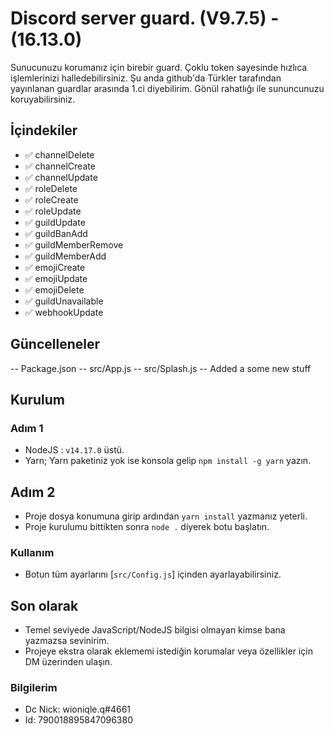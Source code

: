 # Discord server guard. (V9.7.5) - (16.13.0)

Sunucunuzu korumanız için birebir guard. Çoklu token sayesinde hızlıca işlemlerinizi halledebilirsiniz. Şu anda github'da Türkler tarafından yayınlanan guardlar arasında 1.ci diyebilirim. Gönül rahatlığı ile sununcunuzu koruyabilirsiniz.

## İçindekiler

 - ✅ channelDelete
 - ✅ channelCreate
 - ✅ channelUpdate
 - ✅ roleDelete
 - ✅ roleCreate
 - ✅ roleUpdate
 - ✅ guildUpdate
 - ✅ guildBanAdd
 - ✅ guildMemberRemove
 - ✅ guildMemberAdd
 - ✅ emojiCreate
 - ✅ emojiUpdate
 - ✅ emojiDelete
 - ✅ guildUnavailable
 - ✅ webhookUpdate
  
## Güncelleneler
 -- Package.json
 -- src/App.js
 -- src/Splash.js
 -- Added a some new stuff
 
## Kurulum
 
### Adım 1
- NodeJS : `v14.17.0` üstü.
- Yarn; Yarn paketiniz yok ise konsola gelip `npm install -g yarn` yazın.

## Adım 2
- Proje dosya konumuna girip ardından `yarn install` yazmanız yeterli.
- Proje kurulumu bittikten sonra `node .` diyerek botu başlatın.

### Kullanım

- Botun tüm ayarlarını [`src/Config.js`] içinden ayarlayabilirsiniz.

## Son olarak
- Temel seviyede JavaScript/NodeJS bilgisi olmayan kimse bana yazmazsa sevinirim.
- Projeye ekstra olarak eklememi istediğin korumalar veya özellikler için DM üzerinden ulaşın.


### Bilgilerim
- Dc Nick: wioniqle.q#4661
- Id: 790018895847096380
